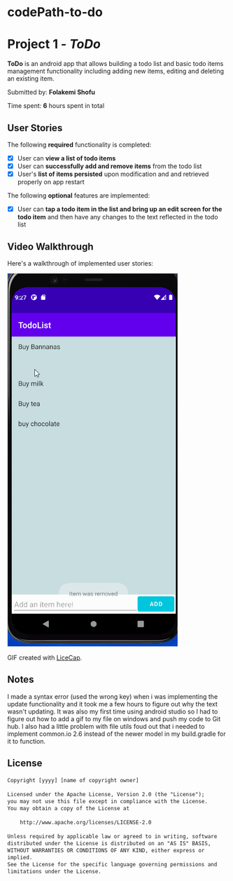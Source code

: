 # codePath-to-do
# Project 1 - *ToDo*

**ToDo** is an android app that allows building a todo list and basic todo items management functionality including adding new items, editing and deleting an existing item.

Submitted by: **Folakemi Shofu**

Time spent: **6** hours spent in total

## User Stories

The following **required** functionality is completed:

* [x] User can **view a list of todo items**
* [x] User can **successfully add and remove items** from the todo list
* [x] User's **list of items persisted** upon modification and and retrieved properly on app restart

The following **optional** features are implemented:

* [x] User can **tap a todo item in the list and bring up an edit screen for the todo item** and then have any changes to the text reflected in the todo list


## Video Walkthrough

Here's a walkthrough of implemented user stories:

<img src= 'https://github.com/folakemi10/codePath-to-do/blob/e83285b652eb23c70fd9d0cb7812aa0a6bfa5c8f/todo.walkThrough.gif' width='' alt='Video Walkthrough' />

GIF created with [LiceCap](http://www.cockos.com/licecap/).

## Notes
I made a syntax error (used the wrong key) when i was implementing the update functionality and it took me a few hours to figure out why the text wasn't updating. It was also my first time using android studio so I had to figure out how to add a gif to my file on windows and push my code to Git hub. I also had a little problem with file utils foud out that i needed to implement common.io 2.6 instead of the newer model in my build.gradle for it to function.

## License

    Copyright [yyyy] [name of copyright owner]

    Licensed under the Apache License, Version 2.0 (the "License");
    you may not use this file except in compliance with the License.
    You may obtain a copy of the License at

        http://www.apache.org/licenses/LICENSE-2.0

    Unless required by applicable law or agreed to in writing, software
    distributed under the License is distributed on an "AS IS" BASIS,
    WITHOUT WARRANTIES OR CONDITIONS OF ANY KIND, either express or implied.
    See the License for the specific language governing permissions and
    limitations under the License.
